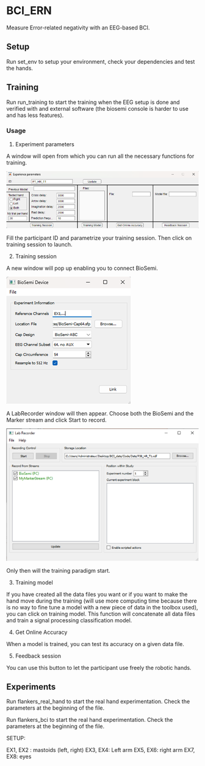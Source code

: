 # BCI_ERN

Measure Error-related negativity with an EEG-based BCI.

## Setup

Run set_env to setup your environment, check your dependencies and test the hands.

## Training

Run run_training to start the training when the EEG setup is done and verified with and external software (the biosemi console is harder to use and has less features).

### Usage

1. Experiment parameters

A window will open from which you can run all the necessary functions for training.

![Experiment parameter](data/README/experience_parameters.png?raw=true)

Fill the participant ID and parametrize your training session. Then click on training session to launch.

2. Training session

A new window will pop up enabling you to connect BioSemi.

![BioSemi connection](data/README/biosemi_connection.png?raw=true)

A LabRecorder window will then appear. Choose both the BioSemi and the Marker stream and click Start to record.

![Recording EEG](data/README/lab_recorder.png?raw=true)

Only then will the training paradigm start.

3. Training model

If you have created all the data files you want or if you want to make the hand move during the training (will use more computing time because there is no way to fine tune a model with a new piece of data in the toolbox used), you can click on training model. This function will concatenate all data files and train a signal processing classification model.

4. Get Online Accuracy

When a model is trained, you can test its accuracy on a given data file.

5. Feedback session

You can use this button to let the participant use freely the robotic hands.

## Experiments

Run flankers_real_hand to start the real hand experimentation. Check the parameters at the beginning of the file.

Run flankers_bci to start the real hand experimentation. Check the parameters at the beginning of the file.

SETUP:

EX1, EX2 : mastoids (left, right)
EX3, EX4: Left arm
EX5, EX6: right arm
EX7, EX8: eyes